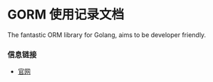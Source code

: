 # GORM 使用记录文档

The fantastic ORM library for Golang, aims to be developer friendly.




### 信息链接
- [官网](https://gorm.io/zh_CN/)
